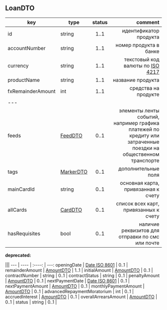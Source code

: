 ﻿## LoanDTO

key | type | status | comment
--- | ---- | :----: | ---:
id | string | 1..1 | идентификатор продукта
accountNumber | string | 1..1 | номер продукта в банке
currency | string | 1..1 | текстовый код валюты по [ISO 4217](https://ru.wikipedia.org/wiki/ISO_4217)
productName | string | 1..1 | название продукта
fxRemainderAmount | int | 1..1 | средства на продукте
--- |||
feeds | [FeedDTO](#feeddto) | 0..1 | элементы ленты событий, например графика платежей по кредиту или затраченные поездки на общественном транспорте
tags | [MarkerDTO](#markerdto) | 0..1 | дополнительные поля
mainCardId | string | 0..1 | основная карта, привязанная к счету
allCards | [CardDTO](#carddto) | 0..1 | список всех карт, привязанных к счету
hasRequisites | bool | 0..1 | наличие реквизитов для отправки по смс или почте

**deprecated:**

 |||
--- | ---- | :----: | ---:
openingDate | [Date ISO 8601](https://ru.wikipedia.org/wiki/ISO_8601) | 0..1 | 
remainderAmount | [AmountDTO](#amountdto) | 1..1 | 
initialAmount | [AmountDTO](#amountdto) | 0..1 | 
contractNumber | string | 0..1 | 
contractStatus | string | 0..1 | 
penaltyAmount | [AmountDTO](#amountdto) | 0..1 | 
nextPaymentDate | [Date ISO 8601](https://ru.wikipedia.org/wiki/ISO_8601) | 0..1 | 
nextPaymentAmount | [AmountDTO](#amountdto) | 0..1 | 
monthlyPaymentAmount | [AmountDTO](#amountdto) | 0..1 | 
advancedRepaymentMoratorium | int | 0..1 | 
accruedInterest | [AmountDTO](#amountdto) | 0..1 | 
overallArrearsAmount | [AmountDTO](#amountdto) | 0..1 | 
status | string | 0..1 | 
